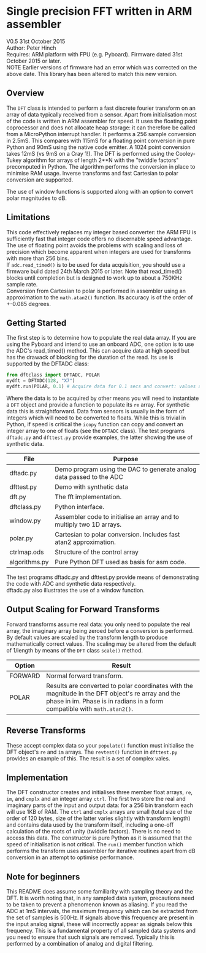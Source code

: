 Single precision FFT written in ARM assembler
=============================================

V0.5 31st October 2015  
Author: Peter Hinch  
Requires: ARM platform with FPU (e.g. Pyboard). Firmware dated 31st October 2015 or later.  
NOTE Earlier versions of firmware had an error which was corrected on the above date. This library has been altered to match this new version.

Overview
--------

The `DFT` class is intended to perform a fast discrete fourier transform on an array of data typically received from a sensor. Apart from initialisation most of the code is written in ARM assembler for speed. It uses the floating point coprocessor and does not allocate heap storage: it can therefore be called from a MicroPython interrupt handler. It performs a 256 sample conversion in 2.5mS. This compares with 115mS for a floating point conversion in pure Python and 90mS using the native code emitter. A 1024 point conversion takes 12mS (vs 9mS on a Cray 1!). The DFT is performed using the Cooley-Tukey algorithm for arrays of length 2**N with the "twiddle factors" precomputed in Python. The algorithm performs the conversion in place to minimise RAM usage. Inverse transforms and fast Cartesian to polar conversion are supported.

The use of window functions is supported along with an option to convert polar magnitudes to dB.

Limitations
-----------

This code effectively replaces my integer based converter: the ARM FPU is sufficiently fast that integer code offers no discernable speed advantage. The use of floating point avoids the problems with scaling and loss of precision which become apparent when integers are used for transforms with more than 256 bins.  
If `adc.read_timed()` is to be used for data acquisition, you should use a firmware build dated 24th March 2015 or later. Note that read_timed() blocks until completion but is designed to work up to about a 750KHz sample rate.  
Conversion from Cartesian to polar is performed in assembler using an approximation to the `math.atan2()` function. Its accuracy is of the order of +-0.085 degrees.

Getting Started
---------------

The first step is to determine how to populate the real data array. If you are using the Pyboard and intend to use an onboard ADC, one option is to use the ADC's read_timed() method. This can acquire data at high speed but has the drawack of blocking for the duration of the read. Its use is supported by the DFTADC class:

```python
from dftclass import DFTADC, POLAR
mydft = DFTADC(128, "X7")
mydft.run(POLAR, 0.1) # Acquire data for 0.1 secs and convert: values are in mydft.re and mydft.im
```

Where the data is to be acquired by other means you will need to instantiate a `DFT` object and provide a function to populate its `re` array. For synthetic data this is straightforward. Data from sensors is usually in the form of integers which will need to be converted to floats. While this is trivial in Python, if speed is critical the `icopy` function can copy and convert an integer array to one of floats (see the `DFTADC` class). The test programs `dftadc.py` and `dfttest.py` provide examples, the latter showing the use of synthetic data.

File | Purpose |
-----|-------- |
dftadc.py   | Demo program using the DAC to generate analog data passed to the ADC |
dfttest.py  | Demo with synthetic data |
dft.py      | The fft implementation. |
dftclass.py | Python interface. |
window.py   | Assembler code to initialise an array and to multiply two 1D arrays. |
polar.py    | Cartesian to polar conversion. Includes fast atan2 approximation. |
ctrlmap.ods | Structure of the control array |
algorithms.py | Pure Python DFT used as basis for asm code. |

The test programs dftadc.py and dfttest.py provide means of demonstrating the code with ADC and synthetic data respectively.  
dftadc.py also illustrates the use of a window function.

Output Scaling for Forward Transforms
-------------------------------------

Forward transforms assume real data: you only need to populate the real array, the imaginary array being zeroed before a conversion is performed. By default values are scaled by the transform length to produce mathematically correct values. The scaling may be altered from the default of 1/length by means of the `DFT` class `scale()` method.  

Option | Result |
-------|------- |
FORWARD | Normal forward transform. |
POLAR | Results are converted to polar coordinates with the magnitude in the DFT object's re array and the phase in im. Phase is in radians in a form compatible with `math.atan2()`. |

Reverse Transforms
------------------

These accept complex data so your `populate()` function must initialise the DFT object's `re` and `im` arrays. The `revtest()` function in `dfttest.py` provides an example of this. The result is a set of complex vales.

Implementation
--------------

The DFT constructor creates and initialises three member float arrays, `re`, `im`, and `cmplx` and an integer array `ctrl`. The first two store the real and imaginary parts of the input and output data: for a 256 bin transform each will use 1KB of RAM. The `ctrl` and `cmplx` arrays are small (total size of the order of 120 bytes, size of the latter varies slightly with transform length) and contains data used by the transform itself, including a one-off calculation of the roots of unity (twiddle factors). There is no need to access this data. The constructor is pure Python as it is assumed that the speed of initialisation is not critical. The `run()` member function which performs the transform uses assembler for iterative routines apart from dB conversion in an attempt to optimise performance.

Note for beginners
------------------

This README does assume some familiarity with sampling theory and the DFT. It is worth noting that, in any sampled data system, precautions need to be taken to prevent a phenomenon known as aliasing. If you read the ADC at 1mS intervals, the maximum frequency which can be extracted from the set of samples is 500Hz. If signals above this frequency are present in the input analog signal, these will incorrectly appear as signals below this frequency. This is a fundamental property of all sampled data systems and you need to ensure that such signals are removed. Typically this is performed by a combination of analog and digital filtering.


